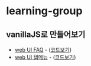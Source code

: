 # learning-group
## vanillaJS로 만들어보기

<!-- - [로또번호자동추출](https://simbyungki.github.io/learning-group/byungki/201903c/default.html) - ([코드보기](./201903c/default.html))-->
- [web UI FAQ](https://simbyungki.github.io/learning-group/byungki/201903b/default.html) - ([코드보기](./201903b/default.html))
- [web UI 탭메뉴](https://simbyungki.github.io/learning-group/byungki/201903a/default.html) - ([코드보기](./201903a/default.html))